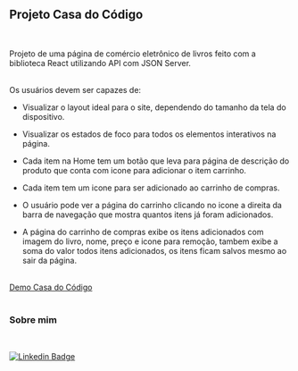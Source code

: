 ## Projeto Casa do Código
<br>

Projeto de uma página de comércio eletrônico de livros feito com a biblioteca React utilizando API com JSON Server.
<br><br>

Os usuários devem ser capazes de:

* Visualizar o layout ideal para o site, dependendo do tamanho da tela do dispositivo.

* Visualizar os estados de foco para todos os elementos interativos na página.

* Cada item na Home tem um botão que leva para página de descrição do produto que conta com icone para adicionar o item carrinho.

* Cada item tem um icone para ser adicionado ao carrinho de compras.

* O usuário pode ver a página do carrinho clicando no icone a direita da barra de navegação que mostra quantos itens já foram adicionados.

* A página do carrinho de compras exibe os itens adicionados com imagem do livro, nome, preço e icone para remoção, tambem exibe a soma do valor todos itens adicionados, os itens ficam salvos mesmo ao sair da página.
<br><br>

[Demo Casa do Código](https://casa-do-codigo-hh9w5m5d1-rafael-pc.vercel.app/)
<br><br>

### Sobre mim
<br>

[![Linkedin Badge](https://img.shields.io/badge/LinkedIn-%230077B5.svg?&style=flat-square&logo=linkedin&logoColor=white=LINK_LINKEDIN)](https://www.linkedin.com/in/rafael-pereira-01ab6012a/)